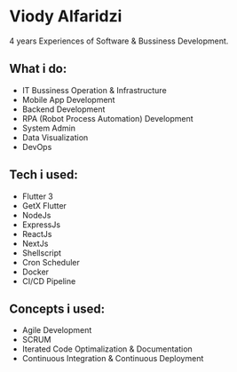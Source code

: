 # Viody Alfaridzi
4 years Experiences of Software & Bussiness Development.

## What i do:
- IT Bussiness Operation & Infrastructure
- Mobile App Development
- Backend Development
- RPA (Robot Process Automation) Development
- System Admin
- Data Visualization
- DevOps

## Tech i used:
- Flutter 3
- GetX Flutter
- NodeJs
- ExpressJs
- ReactJs
- NextJs
- Shellscript
- Cron Scheduler
- Docker
- CI/CD Pipeline

## Concepts i used:
- Agile Development
- SCRUM
- Iterated Code Optimalization & Documentation
- Continuous Integration & Continuous Deployment
